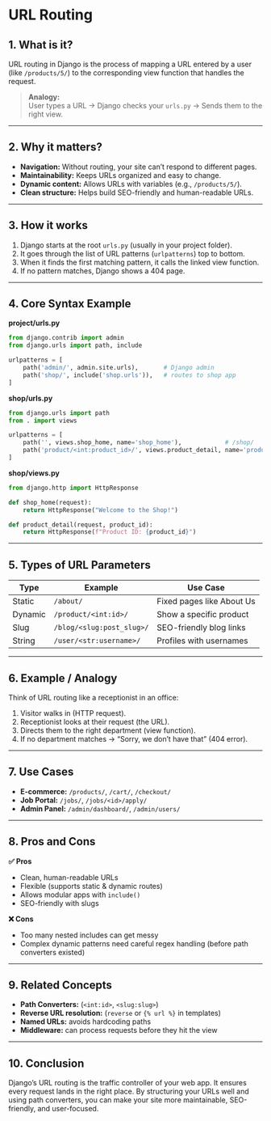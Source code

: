 # URL Routing

## 1. What is it?

URL routing in Django is the process of mapping a URL entered by a user (like `/products/5/`) to the corresponding view function that handles the request.

> **Analogy:**  
> User types a URL → Django checks your `urls.py` → Sends them to the right view.

---

## 2. Why it matters?

- **Navigation:** Without routing, your site can’t respond to different pages.
- **Maintainability:** Keeps URLs organized and easy to change.
- **Dynamic content:** Allows URLs with variables (e.g., `/products/5/`).
- **Clean structure:** Helps build SEO-friendly and human-readable URLs.

---

## 3. How it works

1. Django starts at the root `urls.py` (usually in your project folder).
2. It goes through the list of URL patterns (`urlpatterns`) top to bottom.
3. When it finds the first matching pattern, it calls the linked view function.
4. If no pattern matches, Django shows a 404 page.

---

## 4. Core Syntax Example

**project/urls.py**
```python
from django.contrib import admin
from django.urls import path, include

urlpatterns = [
    path('admin/', admin.site.urls),       # Django admin
    path('shop/', include('shop.urls')),   # routes to shop app
]
```

**shop/urls.py**
```python
from django.urls import path
from . import views

urlpatterns = [
    path('', views.shop_home, name='shop_home'),            # /shop/
    path('product/<int:product_id>/', views.product_detail, name='product_detail'),  # /shop/product/5/
]
```

**shop/views.py**
```python
from django.http import HttpResponse

def shop_home(request):
    return HttpResponse("Welcome to the Shop!")

def product_detail(request, product_id):
    return HttpResponse(f"Product ID: {product_id}")
```

---

## 5. Types of URL Parameters

| Type    | Example                        | Use Case                       |
|---------|-------------------------------|--------------------------------|
| Static  | `/about/`                     | Fixed pages like About Us      |
| Dynamic | `/product/<int:id>/`          | Show a specific product        |
| Slug    | `/blog/<slug:post_slug>/`     | SEO-friendly blog links        |
| String  | `/user/<str:username>/`       | Profiles with usernames        |

---

## 6. Example / Analogy

Think of URL routing like a receptionist in an office:

1. Visitor walks in (HTTP request).
2. Receptionist looks at their request (the URL).
3. Directs them to the right department (view function).
4. If no department matches → “Sorry, we don’t have that” (404 error).

---

## 7. Use Cases

- **E-commerce:** `/products/`, `/cart/`, `/checkout/`
- **Job Portal:** `/jobs/`, `/jobs/<id>/apply/`
- **Admin Panel:** `/admin/dashboard/`, `/admin/users/`

---

## 8. Pros and Cons

**✅ Pros**
- Clean, human-readable URLs
- Flexible (supports static & dynamic routes)
- Allows modular apps with `include()`
- SEO-friendly with slugs

**❌ Cons**
- Too many nested includes can get messy
- Complex dynamic patterns need careful regex handling (before path converters existed)

---

## 9. Related Concepts

- **Path Converters:** (`<int:id>`, `<slug:slug>`)
- **Reverse URL resolution:** (`reverse` or `{% url %}` in templates)
- **Named URLs:** avoids hardcoding paths
- **Middleware:** can process requests before they hit the view

---

## 10. Conclusion

Django’s URL routing is the traffic controller of your web app. It ensures every request lands in the right place. By structuring your URLs well and using path converters, you can make your site more maintainable, SEO-friendly, and user-focused.

